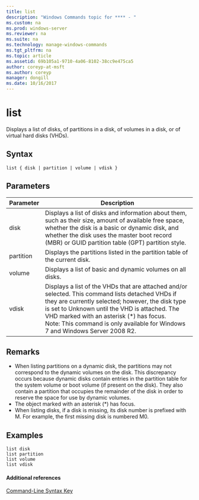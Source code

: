 ```yaml
---
title: list
description: "Windows Commands topic for **** - "
ms.custom: na
ms.prod: windows-server
ms.reviewer: na
ms.suite: na
ms.technology: manage-windows-commands
ms.tgt_pltfrm: na
ms.topic: article
ms.assetid: 69b105a1-9710-4a06-8102-38cc9e475ca5
author: coreyp-at-msft
ms.author: coreyp
manager: dongill
ms.date: 10/16/2017
---
```


# list



Displays a list of disks, of partitions in a disk, of volumes in a disk, or of virtual hard disks (VHDs).

## Syntax

```
list { disk | partition | volume | vdisk }
```

## Parameters

|Parameter|Description|
|---------|-----------|
|disk|Displays a list of disks and information about them, such as their size, amount of available free space, whether the disk is a basic or dynamic disk, and whether the disk uses the master boot record (MBR) or GUID partition table (GPT) partition style.|
|partition|Displays the partitions listed in the partition table of the current disk.|
|volume|Displays a list of basic and dynamic volumes on all disks.|
|vdisk|Displays a list of the VHDs that are attached and/or selected. This command lists detached VHDs if they are currently selected; however, the disk type is set to Unknown until the VHD is attached. The VHD marked with an asterisk (*) has focus.</br>Note: This command is only available for Windows 7 and Windows Server 2008 R2.|

## Remarks

-   When listing partitions on a dynamic disk, the partitions may not correspond to the dynamic volumes on the disk. This discrepancy occurs because dynamic disks contain entries in the partition table for the system volume or boot volume (if present on the disk). They also contain a partition that occupies the remainder of the disk in order to reserve the space for use by dynamic volumes.
-   The object marked with an asterisk (*) has focus.
-   When listing disks, if a disk is missing, its disk number is prefixed with M. For example, the first missing disk is numbered M0.

## <a name="BKMK_examples"></a>Examples

```
list disk
list partition
list volume
list vdisk
```

#### Additional references

[Command-Line Syntax Key](command-line-syntax-key.md)

